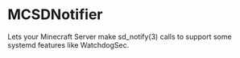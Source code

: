 # MCSDNotifier
Lets your Minecraft Server make sd_notify(3) calls to support some systemd features like WatchdogSec.
